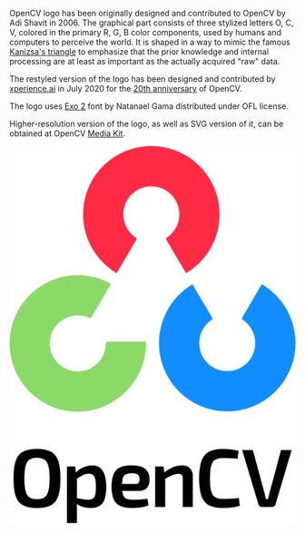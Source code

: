 OpenCV logo has been originally designed and contributed to OpenCV by Adi Shavit in 2006. The graphical part consists of three stylized letters O, C, V, colored in the primary R, G, B color components, used by humans and computers to perceive the world. It is shaped in a way to mimic the famous [Kanizsa's triangle](https://en.wikipedia.org/wiki/Illusory_contours) to emphasize that the prior knowledge and internal processing are at least as important as the actually acquired "raw" data.

The restyled version of the logo has been designed and contributed by [xperience.ai](https://xperience.ai/) in July 2020 for the [20th anniversary](https://opencv.org/anniversary/) of OpenCV.

The logo uses [Exo 2](https://fonts.google.com/specimen/Exo+2#about) font by Natanael Gama distributed under OFL license.

Higher-resolution version of the logo, as well as SVG version of it, can be obtained at OpenCV [Media Kit](https://opencv.org/resources/media-kit/).

![](./opencv-logo2.png)
